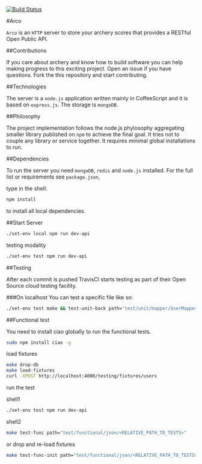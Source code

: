 [![Build Status](https://travis-ci.org/fabriziomoscon/arco.png?branch=master)](https://travis-ci.org/fabriziomoscon/arco)

#Arco

`Arco` is an `HTTP` server to store your archery scores that provides a RESTful Open Public API.

##Contributions

If you care about archery and know how to build software you can help making progress to this exciting project. Open an issue if you have questions. Fork the this repository and start contributing.

##Technologies

The server is a `node.js` application written mainly in CoffeeScript and it is based on `express.js`. The storage is `mongoDB`.

##Philosophy

The project implementation follows the node.js phylosophy aggregating smaller library published on `npm` to achieve the final goal. It tries not to couple any library or service together. It requires minimal global installations to run.

##Dependencies

To run the server you need `mongoDB`, `redis` and `node.js` installed. For the full list or requirements see `package.json`,

type in the shell:

```bash
npm install
```
to install all local dependencies.

##Start Server

```bash
./set-env local npm run dev-api
```

testing modality
```bash
./set-env test npm run dev-api
```


##Testing

After each commit is pushed TravisCI starts testing as part of their Open Source cloud testing facility.

###On localhost
You can test a specific file like so:
```bash
./set-env test make && test-unit-back path="test/unit/mapper/UserMapperTest.coffee"
```

##Functional test

You need to install ciao globally to run the functional tests.
```bash
sudo npm install ciao -g
```

load fixtures
```bash
make drop-db
make load-fixtures
curl -XPOST http://localhost:4000/testing/fixtures/users
```

run the test

shell1
```bash
./set-env test npm run dev-api
```

shell2
```bash
make test-func path="test/functional/json/<RELATIVE_PATH_TO_TESTS>"
```
or drop and re-load fixtures
```bash
make test-func-init path="test/functional/json/<RELATIVE_PATH_TO_TESTS>"
```
